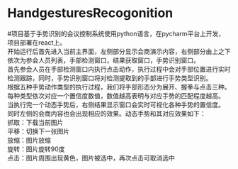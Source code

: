 # HandgesturesRecogonition
#项目基于手势识别的会议控制系统使用python语言，在pycharm平台上开发，项目部署在react上。
<br/>开始运行后首先进入当前主界面，左侧部分显示会商演示内容，右侧部分由上之下依次为参会人员列表，手部检测窗口，结果获取窗口，手势识别窗口。
<br/>首先参会人员在手部检测窗口内执行点击动作，执行过程中会对手部位置进行实时检测跟踪，同时，手势识别窗口将对检测提取到的手部进行手势类型识别。
<br/>根据五种手势动作类型的执行过程，我们将手部形态分为展开、握拳与点击三种。
<br/>每种类型依次对应一个置信度数值，数值越高表明与对应手势的匹配程度越高。
<br/>当执行完一个动态手势后，右侧结果显示窗口会实时可视化各种手势的置信度。
<br/>同时左侧的会商内容也会出现相应的效果。动态手势和其对应效果如下：
<br/>抓取：下载当前图片
<br/>平移：切换下一张图片
<br/>放缩：图片放缩
<br/>旋转：图片旋转90度
<br/>点击：图片周围出现黄色，图片被选中，再次点击可取消选中
